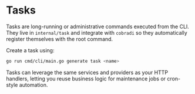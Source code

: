 # Tasks

Tasks are long-running or administrative commands executed from the CLI. They live in `internal/task` and integrate with `cobradi` so they automatically register themselves with the root command.

Create a task using:

```bash
go run cmd/cli/main.go generate task <name>
```

Tasks can leverage the same services and providers as your HTTP handlers, letting you reuse business logic for maintenance jobs or cron-style automation.
